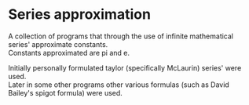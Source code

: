 # Series approximation

A collection of programs that through the use of infinite mathematical series' approximate constants.  
Constants approximated are pi and e.  

Initially personally formulated taylor (specifically McLaurin) series' were used.  
Later in some other programs other various formulas (such as David Bailey's spigot formula) were used.
